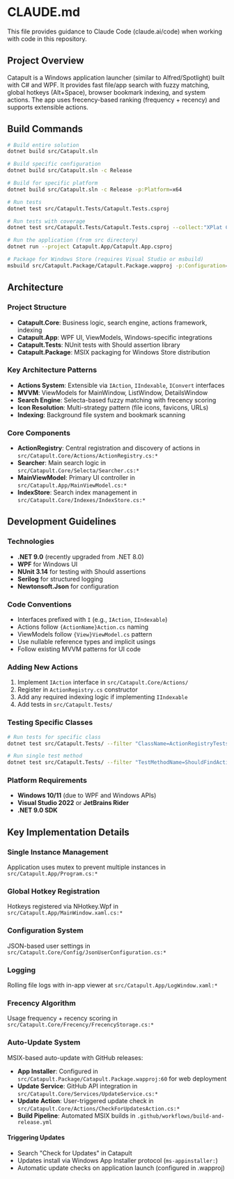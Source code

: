 # CLAUDE.md

This file provides guidance to Claude Code (claude.ai/code) when working with code in this repository.

## Project Overview

Catapult is a Windows application launcher (similar to Alfred/Spotlight) built with C# and WPF. It provides fast file/app search with fuzzy matching, global hotkeys (Alt+Space), browser bookmark indexing, and system actions. The app uses frecency-based ranking (frequency + recency) and supports extensible actions.

## Build Commands

```bash
# Build entire solution
dotnet build src/Catapult.sln

# Build specific configuration  
dotnet build src/Catapult.sln -c Release

# Build for specific platform
dotnet build src/Catapult.sln -c Release -p:Platform=x64

# Run tests
dotnet test src/Catapult.Tests/Catapult.Tests.csproj

# Run tests with coverage
dotnet test src/Catapult.Tests/Catapult.Tests.csproj --collect:"XPlat Code Coverage"

# Run the application (from src directory)
dotnet run --project Catapult.App/Catapult.App.csproj

# Package for Windows Store (requires Visual Studio or msbuild)
msbuild src/Catapult.Package/Catapult.Package.wapproj -p:Configuration=Release -p:Platform=x64
```

## Architecture

### Project Structure
- **Catapult.Core**: Business logic, search engine, actions framework, indexing
- **Catapult.App**: WPF UI, ViewModels, Windows-specific integrations  
- **Catapult.Tests**: NUnit tests with Should assertion library
- **Catapult.Package**: MSIX packaging for Windows Store distribution

### Key Architecture Patterns
- **Actions System**: Extensible via `IAction`, `IIndexable`, `IConvert` interfaces
- **MVVM**: ViewModels for MainWindow, ListWindow, DetailsWindow
- **Search Engine**: Selecta-based fuzzy matching with frecency scoring
- **Icon Resolution**: Multi-strategy pattern (file icons, favicons, URLs)
- **Indexing**: Background file system and bookmark scanning

### Core Components
- **ActionRegistry**: Central registration and discovery of actions in `src/Catapult.Core/Actions/ActionRegistry.cs:*`
- **Searcher**: Main search logic in `src/Catapult.Core/Selecta/Searcher.cs:*`
- **MainViewModel**: Primary UI controller in `src/Catapult.App/MainViewModel.cs:*`
- **IndexStore**: Search index management in `src/Catapult.Core/Indexes/IndexStore.cs:*`

## Development Guidelines

### Technologies
- **.NET 9.0** (recently upgraded from .NET 8.0)
- **WPF** for Windows UI
- **NUnit 3.14** for testing with Should assertions
- **Serilog** for structured logging
- **Newtonsoft.Json** for configuration

### Code Conventions
- Interfaces prefixed with `I` (e.g., `IAction`, `IIndexable`)
- Actions follow `{ActionName}Action.cs` naming
- ViewModels follow `{View}ViewModel.cs` pattern
- Use nullable reference types and implicit usings
- Follow existing MVVM patterns for UI code

### Adding New Actions
1. Implement `IAction` interface in `src/Catapult.Core/Actions/`
2. Register in `ActionRegistry.cs` constructor
3. Add any required indexing logic if implementing `IIndexable`
4. Add tests in `src/Catapult.Tests/`

### Testing Specific Classes
```bash
# Run tests for specific class
dotnet test src/Catapult.Tests/ --filter "ClassName=ActionRegistryTests"

# Run single test method
dotnet test src/Catapult.Tests/ --filter "TestMethodName=ShouldFindAction"
```

### Platform Requirements
- **Windows 10/11** (due to WPF and Windows APIs)
- **Visual Studio 2022** or **JetBrains Rider**
- **.NET 9.0 SDK**

## Key Implementation Details

### Single Instance Management
Application uses mutex to prevent multiple instances in `src/Catapult.App/Program.cs:*`

### Global Hotkey Registration  
Hotkeys registered via NHotkey.Wpf in `src/Catapult.App/MainWindow.xaml.cs:*`

### Configuration System
JSON-based user settings in `src/Catapult.Core/Config/JsonUserConfiguration.cs:*`

### Logging
Rolling file logs with in-app viewer at `src/Catapult.App/LogWindow.xaml:*`

### Frecency Algorithm
Usage frequency + recency scoring in `src/Catapult.Core/Frecency/FrecencyStorage.cs:*`

### Auto-Update System
MSIX-based auto-update with GitHub releases:
- **App Installer**: Configured in `src/Catapult.Package/Catapult.Package.wapproj:60` for web deployment
- **Update Service**: GitHub API integration in `src/Catapult.Core/Services/UpdateService.cs:*`
- **Update Action**: User-triggered update check in `src/Catapult.Core/Actions/CheckForUpdatesAction.cs:*`
- **Build Pipeline**: Automated MSIX builds in `.github/workflows/build-and-release.yml`

#### Triggering Updates
- Search "Check for Updates" in Catapult
- Updates install via Windows App Installer protocol (`ms-appinstaller:`)
- Automatic update checks on application launch (configured in .wapproj)